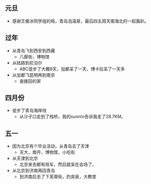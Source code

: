 ##  元旦
+ 感谢王傲冰同学组的局，青岛泡温泉，最后四五周天南海北的一起轰趴。

##   过年
+ 从青岛飞到西安到西藏
	+ 八廊街，博物馆
+ 从陆路到尼泊尔
	+ ABC徒步了大概8天，加都呆了一天，博卡拉呆了一天多
+ 从加都飞昆明再到南京
	+ 直接回的家

##  四月份
+ 徒步了青岛海岸线
	+ 从沙子口走到了栈桥，我的sunnto告诉我走了28.7KM。

##  五一
+ 因为北京有个毕业活动，从青岛去了天津
	+ 天大，南开，博物馆，小吃街
+ 从天津到北京
	+ 北京来去都有班车，然后就呆在会场了。
+ 从北京到济南再回青岛
	+ 到济南后去了下芙蓉街，趵突泉，大教堂